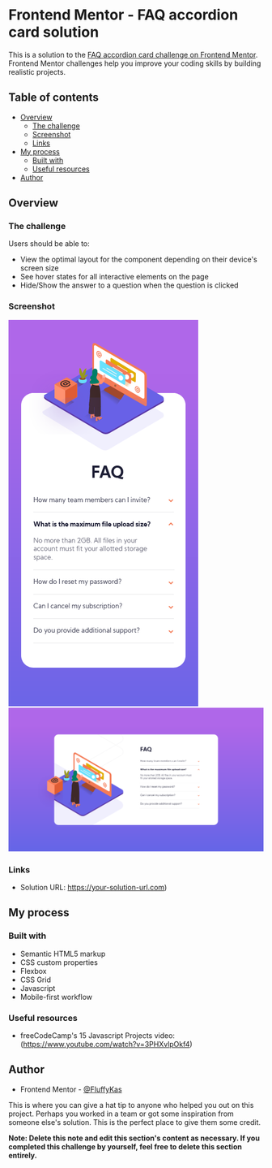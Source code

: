 # Frontend Mentor - FAQ accordion card solution

This is a solution to the [FAQ accordion card challenge on Frontend Mentor](https://www.frontendmentor.io/challenges/faq-accordion-card-XlyjD0Oam). Frontend Mentor challenges help you improve your coding skills by building realistic projects. 

## Table of contents

- [Overview](#overview)
  - [The challenge](#the-challenge)
  - [Screenshot](#screenshot)
  - [Links](#links)
- [My process](#my-process)
  - [Built with](#built-with)
  - [Useful resources](#useful-resources)
- [Author](#author)

## Overview

### The challenge

Users should be able to:

- View the optimal layout for the component depending on their device's screen size
- See hover states for all interactive elements on the page
- Hide/Show the answer to a question when the question is clicked

### Screenshot

![](./screenshots/faq-accordion-card-mobile.png)
![](./screenshots/faq-accordion-card-desktop.png)

### Links

- Solution URL: https://your-solution-url.com)

## My process

### Built with

- Semantic HTML5 markup
- CSS custom properties
- Flexbox
- CSS Grid
- Javascript
- Mobile-first workflow

### Useful resources

- freeCodeCamp's 15 Javascript Projects video: (https://www.youtube.com/watch?v=3PHXvlpOkf4)

## Author

- Frontend Mentor - [@FluffyKas](https://www.frontendmentor.io/profile/FluffyKas)

This is where you can give a hat tip to anyone who helped you out on this project. Perhaps you worked in a team or got some inspiration from someone else's solution. This is the perfect place to give them some credit.

**Note: Delete this note and edit this section's content as necessary. If you completed this challenge by yourself, feel free to delete this section entirely.**
